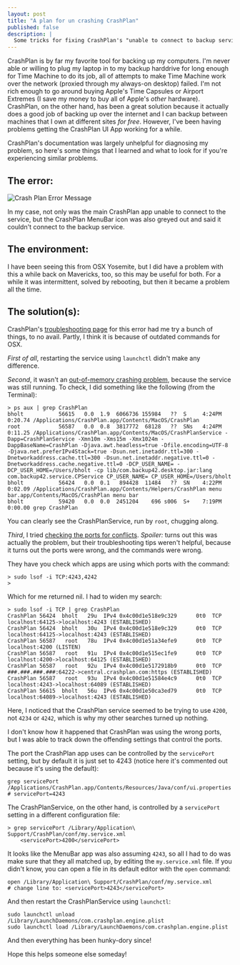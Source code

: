 ```yaml
---
layout: post
title: "A plan for un crashing CrashPlan"
published: false
description: |
  Some tricks for fixing CrashPlan's "unable to connect to backup service" error on Yosemite.
---
```


CrashPlan is by far my favorite tool for backing up my computers. I'm never able or willing to plug my laptop in to my backup harddrive for long enough for Time Machine to do its job, all of attempts to make Time Machine work over the network (proxied through my always-on desktop) failed. I'm not rich enough to go around buying Apple's Time Capsules or Airport Extremes (I save my money to buy all of Apple's *other* hardware). CrashPlan, on the other hand, has been a great solution because it actually does a good job of backing up over the internet and I can backup between machines that I own at different sites *for free*. However, I've been having problems getting the CrashPlan UI App working for a while.

CrashPlan's documentation was largely unhelpful for diagnosing my problem, so here's some things that I learned and what to look for if you're experiencing similar problems.

## The error:
<img class="center-block" src="{{site.base}}/img/crashplan_crash.png" alt="Crash Plan Error Message"/>

In my case, not only was the main CrashPlan app unable to connect to the service, but the CrashPlan MenuBar icon was also greyed out and said it couldn't connect to the backup service.

## The environment:

I have been seeing this from OSX Yosemite, but I did have a problem with this a while back on Mavericks, too, so this may be useful for both. For a while it was intermittent, solved by rebooting, but then it became a problem all the time.

## The solution(s):

CrashPlan's [troubleshooting page](http://support.code42.com/CrashPlan/Latest/Troubleshooting/Unable_To_Connect_To_The_Backup_Engine) for this error had me try a bunch of things, to no avail. Partly, I think it is because of outdated commands for OSX.

*First of all*, restarting the service using `launchctl` didn't make any difference.

*Second*, it wasn't an [out-of-memory crashing problem](http://support.code42.com/CrashPlan/Latest/Troubleshooting/CrashPlan_Runs_Out_Of_Memory_And_Crashes), because the service was still running. To check, I did something like the following (from the Terminal):

    > ps aux | grep CrashPlan
    bholt           56615   0.0  1.9  6066736 155984   ??  S     4:24PM   0:20.74 /Applications/CrashPlan.app/Contents/MacOS/CrashPlan
    root            56587   0.0  0.8  3817772  68128   ??  SNs   4:24PM   0:11.25 /Applications/CrashPlan.app/Contents/MacOS/CrashPlanService -Dapp=CrashPlanService -Xmn10m -Xms15m -Xmx1024m -DappBaseName=CrashPlan -Djava.awt.headless=true -Dfile.encoding=UTF-8 -Djava.net.preferIPv4Stack=true -Dsun.net.inetaddr.ttl=300 -Dnetworkaddress.cache.ttl=300 -Dsun.net.inetaddr.negative.ttl=0 -Dnetworkaddress.cache.negative.ttl=0 -DCP_USER_NAME= -DCP_USER_HOME=/Users/bholt -cp lib/com.backup42.desktop.jar:lang com.backup42.service.CPService CP_USER_NAME= CP_USER_HOME=/Users/bholt
    bholt           56424   0.0  0.1   894428  11484   ??  SN    4:22PM   0:02.09 /Applications/CrashPlan.app/Contents/Helpers/CrashPlan menu bar.app/Contents/MacOS/CrashPlan menu bar
    bholt           59420   0.0  0.0  2451204    696 s006  S+    7:19PM   0:00.00 grep CrashPlan

You can clearly see the CrashPlanService, run by `root`, chugging along.

*Third*, I tried [checking the ports for conflicts](http://support.code42.com/CrashPlan/Latest/Troubleshooting/Known_Conflicts_With_The_CrashPlan_Application#Identify_Other_Port_Conflicts). *Spoiler:* turns out this was actually the problem, but their troubleshooting tips weren't helpful, because it turns out the ports were wrong, and the commands were wrong.

They have you check which apps are using which ports with the command:

    > sudo lsof -i TCP:4243,4242
    >

Which for me returned nil. I had to widen my search:

    > sudo lsof -i TCP | grep CrashPlan
    CrashPlan 56424  bholt   29u  IPv4 0x4c00d1e518e9c329      0t0  TCP localhost:64125->localhost:4243 (ESTABLISHED)
    CrashPlan 56424  bholt   30u  IPv4 0x4c00d1e518e9c329      0t0  TCP localhost:64125->localhost:4243 (ESTABLISHED)
    CrashPlan 56587   root   78u  IPv4 0x4c00d1e51a34efe9      0t0  TCP localhost:4200 (LISTEN)
    CrashPlan 56587   root   91u  IPv4 0x4c00d1e515ec1fe9      0t0  TCP localhost:4200->localhost:64125 (ESTABLISHED)
    CrashPlan 56587   root   92u  IPv4 0x4c00d1e5172918b9      0t0  TCP ###.###.###.###:64222->central.crashplan.com:https (ESTABLISHED)
    CrashPlan 56587   root   93u  IPv4 0x4c00d1e51584e4c9      0t0  TCP localhost:4243->localhost:64089 (ESTABLISHED)
    CrashPlan 56615  bholt   56u  IPv6 0x4c00d1e50ca3ed79      0t0  TCP localhost:64089->localhost:4243 (ESTABLISHED)

Here, I noticed that the CrashPlan service seemed to be trying to use `4200`, not `4234` or `4242`, which is why my other searches turned up nothing. 

I don't know how it happened that CrashPlan was using the wrong ports, but I was able to track down the offending settings that control the ports.

The port the CrashPlan app uses can be controlled by the `servicePort` setting, but by default it is just set to 4243 (notice here it's commented out because it's using the default):

    grep servicePort /Applications/CrashPlan.app/Contents/Resources/Java/conf/ui.properties
    # servicePort=4243

The CrashPlanService, on the other hand, is controlled by a `servicePort` setting in a different configuration file:

    > grep servicePort /Library/Application\ Support/CrashPlan/conf/my.service.xml
        <servicePort>4200</servicePort>

It looks like the MenuBar app was also assuming `4243`, so all I had to do was make sure that they all matched up, by editing the `my.service.xml` file. If you didn't know, you can open a file in its default editor with the `open` command:

    open /Library/Application\ Support/CrashPlan/conf/my.service.xml
    # change line to: <servicePort>4243</servicePort>

And then restart the CrashPlanService using `launchctl`:

    sudo launchctl unload /Library/LaunchDaemons/com.crashplan.engine.plist
    sudo launchctl load /Library/LaunchDaemons/com.crashplan.engine.plist

And then everything has been hunky-dory since!

Hope this helps someone else someday!
